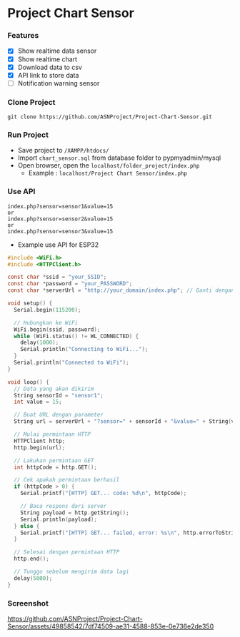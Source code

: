 # Project Chart Sensor

### Features
- [x] Show realtime data sensor
- [x] Show realtime chart
- [x] Download data to csv
- [x] API link to store data
- [ ] Notification warning sensor 

### Clone Project
```
git clone https://github.com/ASNProject/Project-Chart-Sensor.git
```

### Run Project
- Save project to `/XAMPP/htdocs/`
- Import `chart_sensor.sql` from database folder to pypmyadmin/mysql
- Open browser, open the `localhost/folder_project/index.php`
  - Example : `localhost/Project Chart Sensor/index.php`

### Use API 
```
index.php?sensor=sensor1&value=15
or
index.php?sensor=sensor2&value=15
or
index.php?sensor=sensor3&value=15
```
- Example use API for ESP32
```C
#include <WiFi.h>
#include <HTTPClient.h>

const char *ssid = "your_SSID";
const char *password = "your_PASSWORD";
const char *serverUrl = "http://your_domain/index.php"; // Ganti dengan URL server Anda

void setup() {
  Serial.begin(115200);

  // Hubungkan ke WiFi
  WiFi.begin(ssid, password);
  while (WiFi.status() != WL_CONNECTED) {
    delay(1000);
    Serial.println("Connecting to WiFi...");
  }
  Serial.println("Connected to WiFi");
}

void loop() {
  // Data yang akan dikirim
  String sensorId = "sensor1";
  int value = 15;

  // Buat URL dengan parameter
  String url = serverUrl + "?sensor=" + sensorId + "&value=" + String(value);

  // Mulai permintaan HTTP
  HTTPClient http;
  http.begin(url);

  // Lakukan permintaan GET
  int httpCode = http.GET();

  // Cek apakah permintaan berhasil
  if (httpCode > 0) {
    Serial.printf("[HTTP] GET... code: %d\n", httpCode);

    // Baca respons dari server
    String payload = http.getString();
    Serial.println(payload);
  } else {
    Serial.printf("[HTTP] GET... failed, error: %s\n", http.errorToString(httpCode).c_str());
  }

  // Selesai dengan permintaan HTTP
  http.end();

  // Tunggu sebelum mengirim data lagi
  delay(5000);
}

```


### Screenshot
https://github.com/ASNProject/Project-Chart-Sensor/assets/49858542/7df74509-ae31-4588-853e-0e736e2de350


